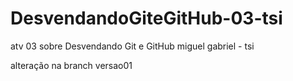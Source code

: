 # DesvendandoGiteGitHub-03-tsi
atv 03 sobre Desvendando Git e GitHub
miguel gabriel - tsi

alteração na branch versao01